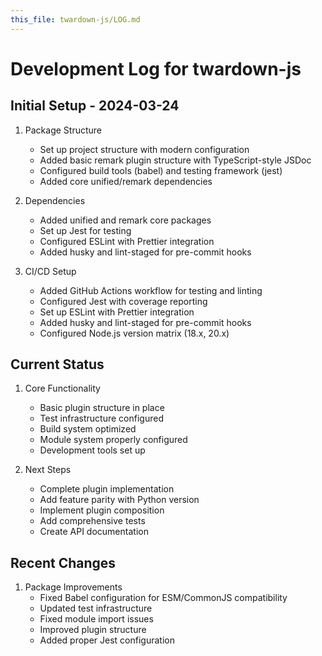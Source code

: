 ```yaml
---
this_file: twardown-js/LOG.md
---
```


# Development Log for twardown-js

## Initial Setup - 2024-03-24

1. Package Structure
   - Set up project structure with modern configuration
   - Added basic remark plugin structure with TypeScript-style JSDoc
   - Configured build tools (babel) and testing framework (jest)
   - Added core unified/remark dependencies

2. Dependencies
   - Added unified and remark core packages
   - Set up Jest for testing
   - Configured ESLint with Prettier integration
   - Added husky and lint-staged for pre-commit hooks

3. CI/CD Setup
   - Added GitHub Actions workflow for testing and linting
   - Configured Jest with coverage reporting
   - Set up ESLint with Prettier integration
   - Added husky and lint-staged for pre-commit hooks
   - Configured Node.js version matrix (18.x, 20.x)

## Current Status

1. Core Functionality
   - Basic plugin structure in place
   - Test infrastructure configured
   - Build system optimized
   - Module system properly configured
   - Development tools set up

2. Next Steps
   - Complete plugin implementation
   - Add feature parity with Python version
   - Implement plugin composition
   - Add comprehensive tests
   - Create API documentation

## Recent Changes

1. Package Improvements
   - Fixed Babel configuration for ESM/CommonJS compatibility
   - Updated test infrastructure
   - Fixed module import issues
   - Improved plugin structure
   - Added proper Jest configuration 
